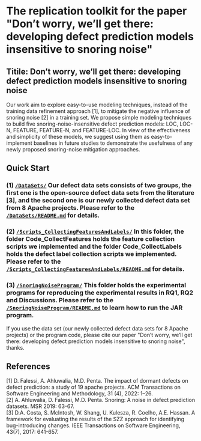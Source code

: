 # The replication toolkit for the paper "Don’t worry, we’ll get there: developing defect prediction models insensitive to snoring noise"

## Titile: Don’t worry, we’ll get there: developing defect prediction models insensitive to snoring noise

Our work aim to explore easy-to-use modeling techniques, instead of the training data refinement approach [1], to mitigate the negative influence of snoring noise [2] in a training set. We propose simple modeling techniques to build five snoring-noise-insensitive defect prediction models: LOC, LOC-N, FEATURE, FEATURE-N, and FEATURE-LOC. In view of the effectiveness and simplicity of these models, we suggest using them as easy-to-implement baselines in future studies to demonstrate the usefulness of any newly proposed snoring-noise mitigation approaches.

## Quick Start

### (1) [`/DataSets/`](https://github.com/sticeran/SnoringNoise/tree/master/DataSets/) Our defect data sets consists of two groups, the first one is the open-source defect data sets from the literature [3], and the second one is our newly collected defect data set from 8 Apache projects. Please refer to the [`/DataSets/README.md`](https://github.com/sticeran/SnoringNoise/tree/master/DataSets/README.md) for details.

### (2) [`/Scripts_CollectingFeaturesAndLabels/`](https://github.com/sticeran/SnoringNoise/tree/master/Scripts_CollectingFeaturesAndLabels/) In this folder, the folder Code_CollectFeatures holds the feature collection scripts we implemented and the folder Code_CollectLabels holds the defect label collection scripts we implemented. Please refer to the [`/Scripts_CollectingFeaturesAndLabels/README.md`](https://github.com/sticeran/SnoringNoise/tree/master/Scripts_CollectingFeaturesAndLabels/README.md) for details.

### (3) [`/SnoringNoiseProgram/`](https://github.com/sticeran/SnoringNoise/tree/master/SnoringNoiseProgram/) This folder holds the experimental programs for reproducing the experimental results in RQ1, RQ2 and Discussions. Please refer to the [`/SnoringNoiseProgram/README.md`](https://github.com/sticeran/SnoringNoise/tree/master/SnoringNoiseProgram/README.md) to learn how to run the JAR program.


If you use the data set (our newly collected defect data sets for 8 Apache projects) or the program code, please cite our paper "Don’t worry, we’ll get there: developing defect prediction models insensitive to snoring noise", thanks.

## References
[1] D. Falessi, A. Ahluwalia, M.D. Penta. The impact of dormant defects on defect prediction: a study of 19 apache projects. ACM Transactions on Software Engineering and Methodology, 31 (4), 2022: 1–26.  
[2] A. Ahluwalia, D. Falessi, M.D. Penta. Snoring: A noise in defect prediction datasets. MSR 2019: 63-67.  
[3]	D.A. Costa, S. McIntosh, W. Shang, U. Kulesza, R. Coelho, A.E. Hassan. A framework for evaluating the results of the SZZ approach for identifying bug-introducing changes. IEEE Transactions on Software Engineering, 43(7), 2017: 641-657.
